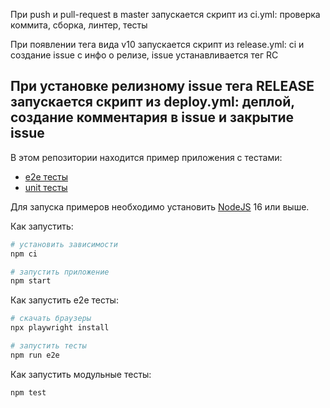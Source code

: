 При push и pull-request в master запускается cкрипт из ci.yml: проверка коммита, сборка, линтер, тесты

При появлении тега вида v10 запускается скрипт из release.yml: ci и создание issue с инфо о релизе, issue устанавливается тег RC

При установке релизному issue тега RELEASE запускается скрипт из deploy.yml: деплой, создание комментария в issue и закрытие issue
--------------
В этом репозитории находится пример приложения с тестами:

- [e2e тесты](e2e/example.spec.ts)
- [unit тесты](src/example.test.tsx)

Для запуска примеров необходимо установить [NodeJS](https://nodejs.org/en/download/) 16 или выше.

Как запустить:

```sh
# установить зависимости
npm ci

# запустить приложение
npm start
```

Как запустить e2e тесты:

```sh
# скачать браузеры
npx playwright install

# запустить тесты
npm run e2e
```

Как запустить модульные тесты:

```sh
npm test
```
